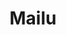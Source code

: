 ---
codehost: https://github.com/mailu/mailu
logohandle: mailuio
sort: mailu
title: Mailu
website: https://mailu.io/
---